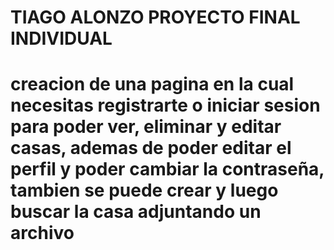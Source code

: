 # TIAGO ALONZO PROYECTO FINAL INDIVIDUAL
# creacion de una pagina en la cual necesitas registrarte o iniciar sesion para poder ver, eliminar y editar casas, ademas de poder editar el perfil y poder cambiar la contraseña, tambien se puede crear y luego buscar la casa adjuntando un archivo

 

